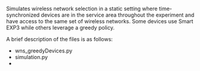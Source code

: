 Simulates wireless network selection in a static setting where time-synchronized devices are in the service area throughout the experiment and have access to the same set of wireless networks. Some devices use Smart EXP3 while others leverage a greedy policy.

A brief description of the files is as follows:
* wns_greedyDevices.py
* simulation.py
*
